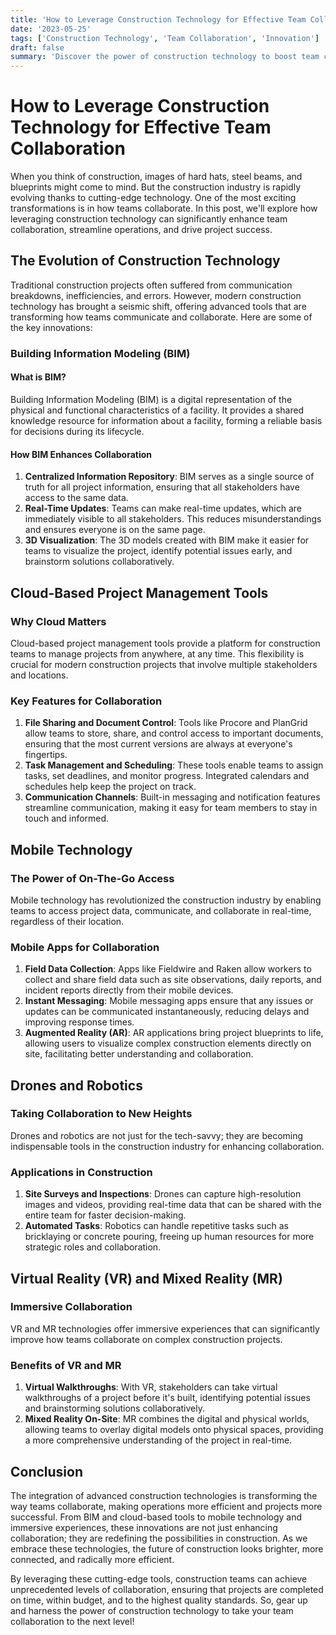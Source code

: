 ```yaml
---
title: 'How to Leverage Construction Technology for Effective Team Collaboration'
date: '2023-05-25'
tags: ['Construction Technology', 'Team Collaboration', 'Innovation']
draft: false
summary: 'Discover the power of construction technology to boost team collaboration, streamline operations, and drive project success.'
---
```


# How to Leverage Construction Technology for Effective Team Collaboration

When you think of construction, images of hard hats, steel beams, and blueprints might come to mind. But the construction industry is rapidly evolving thanks to cutting-edge technology. One of the most exciting transformations is in how teams collaborate. In this post, we'll explore how leveraging construction technology can significantly enhance team collaboration, streamline operations, and drive project success.

## The Evolution of Construction Technology

Traditional construction projects often suffered from communication breakdowns, inefficiencies, and errors. However, modern construction technology has brought a seismic shift, offering advanced tools that are transforming how teams communicate and collaborate. Here are some of the key innovations:

### Building Information Modeling (BIM)

#### What is BIM?

Building Information Modeling (BIM) is a digital representation of the physical and functional characteristics of a facility. It provides a shared knowledge resource for information about a facility, forming a reliable basis for decisions during its lifecycle.

#### How BIM Enhances Collaboration

1. **Centralized Information Repository**: BIM serves as a single source of truth for all project information, ensuring that all stakeholders have access to the same data.
2. **Real-Time Updates**: Teams can make real-time updates, which are immediately visible to all stakeholders. This reduces misunderstandings and ensures everyone is on the same page.
3. **3D Visualization**: The 3D models created with BIM make it easier for teams to visualize the project, identify potential issues early, and brainstorm solutions collaboratively.

## Cloud-Based Project Management Tools

### Why Cloud Matters

Cloud-based project management tools provide a platform for construction teams to manage projects from anywhere, at any time. This flexibility is crucial for modern construction projects that involve multiple stakeholders and locations.

### Key Features for Collaboration

1. **File Sharing and Document Control**: Tools like Procore and PlanGrid allow teams to store, share, and control access to important documents, ensuring that the most current versions are always at everyone's fingertips.
2. **Task Management and Scheduling**: These tools enable teams to assign tasks, set deadlines, and monitor progress. Integrated calendars and schedules help keep the project on track.
3. **Communication Channels**: Built-in messaging and notification features streamline communication, making it easy for team members to stay in touch and informed.

## Mobile Technology

### The Power of On-The-Go Access

Mobile technology has revolutionized the construction industry by enabling teams to access project data, communicate, and collaborate in real-time, regardless of their location.

### Mobile Apps for Collaboration

1. **Field Data Collection**: Apps like Fieldwire and Raken allow workers to collect and share field data such as site observations, daily reports, and incident reports directly from their mobile devices.
2. **Instant Messaging**: Mobile messaging apps ensure that any issues or updates can be communicated instantaneously, reducing delays and improving response times.
3. **Augmented Reality (AR)**: AR applications bring project blueprints to life, allowing users to visualize complex construction elements directly on site, facilitating better understanding and collaboration.

## Drones and Robotics

### Taking Collaboration to New Heights

Drones and robotics are not just for the tech-savvy; they are becoming indispensable tools in the construction industry for enhancing collaboration.

### Applications in Construction

1. **Site Surveys and Inspections**: Drones can capture high-resolution images and videos, providing real-time data that can be shared with the entire team for faster decision-making.
2. **Automated Tasks**: Robotics can handle repetitive tasks such as bricklaying or concrete pouring, freeing up human resources for more strategic roles and collaboration.

## Virtual Reality (VR) and Mixed Reality (MR)

### Immersive Collaboration

VR and MR technologies offer immersive experiences that can significantly improve how teams collaborate on complex construction projects.

### Benefits of VR and MR

1. **Virtual Walkthroughs**: With VR, stakeholders can take virtual walkthroughs of a project before it's built, identifying potential issues and brainstorming solutions collaboratively.
2. **Mixed Reality On-Site**: MR combines the digital and physical worlds, allowing teams to overlay digital models onto physical spaces, providing a more comprehensive understanding of the project in real-time.

## Conclusion

The integration of advanced construction technologies is transforming the way teams collaborate, making operations more efficient and projects more successful. From BIM and cloud-based tools to mobile technology and immersive experiences, these innovations are not just enhancing collaboration; they are redefining the possibilities in construction. As we embrace these technologies, the future of construction looks brighter, more connected, and radically more efficient.

By leveraging these cutting-edge tools, construction teams can achieve unprecedented levels of collaboration, ensuring that projects are completed on time, within budget, and to the highest quality standards. So, gear up and harness the power of construction technology to take your team collaboration to the next level!